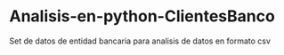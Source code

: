 # Analisis-en-python-ClientesBanco
Set de datos de entidad bancaria para analisis de datos en formato csv
